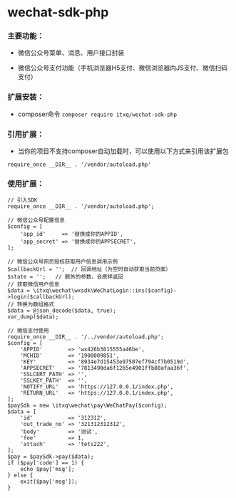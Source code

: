 # wechat-sdk-php

### 主要功能：

+ 微信公众号菜单、消息、用户接口封装

+ 微信公众号支付功能（手机浏览器H5支付、微信浏览器内JS支付、微信扫码支付）

### 扩展安装：

+ composer命令 `composer require itxq/wechat-sdk-php`

### 引用扩展：

+ 当你的项目不支持composer自动加载时，可以使用以下方式来引用该扩展包

`require_once __DIR__ . '/vendor/autoload.php'`

### 使用扩展：

```
// 引入SDK
require_once __DIR__ . '/vendor/autoload.php';

// 微信公众号配置信息
$config = [
    'app_id'     => '替换成你的APPID',
    'app_secret' => '替换成你的APPSECRET',
];

// 微信公众号网页授权获取用户信息调用示例
$callbackUrl = '';  // 回调地址（为空时自动获取当前页面）
$state = '';   // 额外的参数，会原样返回
// 获取微信用户信息
$data = \itxq\wechat\wxsdk\WeChatLogin::ins($config)->login($callbackUrl);
// 转换为数组格式
$data = @json_decode($data, true);
var_dump($data);
```

```
// 微信支付使用
require_once __DIR__ . '/../vendor/autoload.php';
$config = [
    'APPID'        => 'wx426b3015555a46be',
    'MCHID'        => '1900009851',
    'KEY'          => '8934e7d15453e97507ef794cf7b0519d',
    'APPSECRET'    => '7813490da6f1265e4901ffb80afaa36f',
    'SSLCERT_PATH' => '',
    'SSLKEY_PATH'  => '',
    'NOTIFY_URL'   => 'https://127.0.0.1/index.php',
    'RETURN_URL'   => 'https://127.0.0.1/index.php',
];
$paySdk = new \itxq\wechat\pay\WeChatPay($config);
$data = [
    'id'           => '312312',
    'out_trade_no' => '321312312312',
    'body'         => '测试',
    'fee'          => 1,
    'attach'       => 'tets222',
];
$pay = $paySdk->pay($data);
if ($pay['code'] == 1) {
    echo $pay['msg'];
} else {
    exit($pay['msg']);
}
```